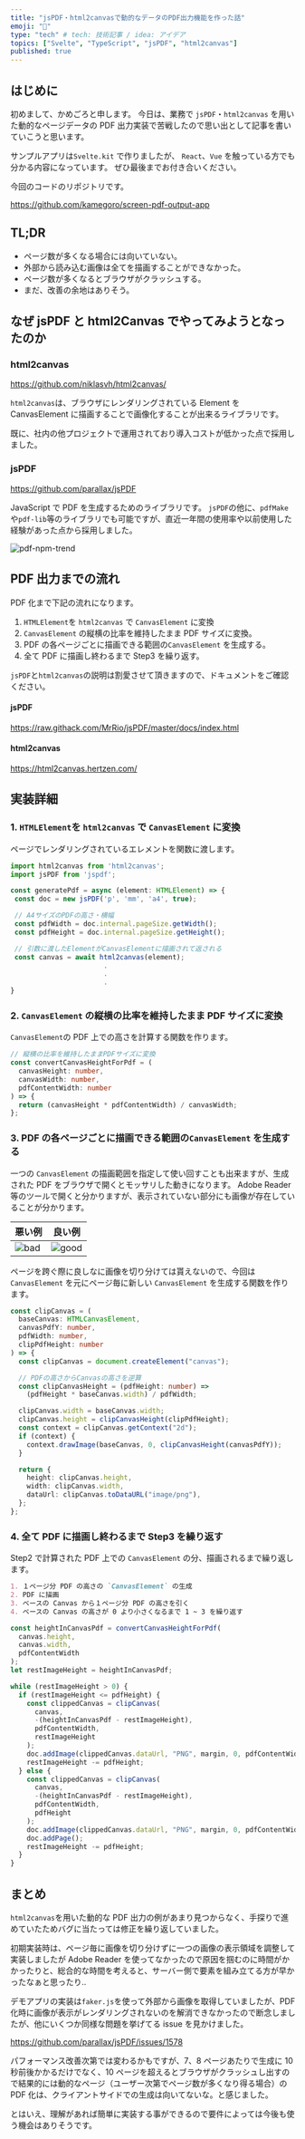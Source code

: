 ```yaml
---
title: "jsPDF・html2canvasで動的なデータのPDF出力機能を作った話"
emoji: "🙆"
type: "tech" # tech: 技術記事 / idea: アイデア
topics: ["Svelte", "TypeScript", "jsPDF", "html2canvas"]
published: true
---
```


## はじめに

初めまして、かめごろと申します。
今日は、業務で `jsPDF`・`html2canvas` を用いた動的なページデータの PDF 出力実装で苦戦したので思い出として記事を書いていこうと思います。

サンプルアプリは`Svelte.kit` で作りましたが、 `React`、`Vue` を触っている方でも分かる内容になっています。
ぜひ最後までお付き合いください。

今回のコードのリポジトリです。

https://github.com/kamegoro/screen-pdf-output-app

## TL;DR

- ページ数が多くなる場合には向いていない。
- 外部から読み込む画像は全てを描画することができなかった。
- ページ数が多くなるとブラウザがクラッシュする。
- まだ、改善の余地はありそう。

## なぜ jsPDF と html2Canvas でやってみようとなったのか

### html2canvas

https://github.com/niklasvh/html2canvas/

`html2canvas`は、ブラウザにレンダリングされている Element を CanvasElement に描画することで画像化することが出来るライブラリです。

既に、社内の他プロジェクトで運用されており導入コストが低かった点で採用しました。

### jsPDF

https://github.com/parallax/jsPDF

JavaScript で PDF を生成するためのライブラリです。
`jsPDF`の他に、`pdfMake`や`pdf-lib`等のライブラリでも可能ですが、直近一年間の使用率や以前使用した経験があった点から採用しました。

![pdf-npm-trend](/images/62fb89f36355fa/pdf-graph.png)

## PDF 出力までの流れ

PDF 化まで下記の流れになります。

1. `HTMLElement`を `html2canvas` で `CanvasElement` に変換
1. `CanvasElement` の縦横の比率を維持したまま PDF サイズに変換。
1. PDF の各ページごとに描画できる範囲の`CanvasElement` を生成する。
1. 全て PDF に描画し終わるまで Step3 を繰り返す。

`jsPDF`と`html2canvas`の説明は割愛させて頂きますので、ドキュメントをご確認ください。

#### jsPDF

https://raw.githack.com/MrRio/jsPDF/master/docs/index.html

#### html2canvas

https://html2canvas.hertzen.com/

## 実装詳細

### 1. `HTMLElement`を `html2canvas` で `CanvasElement` に変換

ページでレンダリングされているエレメントを関数に渡します。

```ts
import html2canvas from 'html2canvas';
import jsPDF from 'jspdf';

const generatePdf = async (element: HTMLElement) => {
 const doc = new jsPDF('p', 'mm', 'a4', true);

 // A4サイズのPDFの高さ・横幅
 const pdfWidth = doc.internal.pageSize.getWidth();
 const pdfHeight = doc.internal.pageSize.getHeight();

 // 引数に渡したElementがCanvasElementに描画されて返される
 const canvas = await html2canvas(element);
                       .
                       .
                       .
}
```

### 2. `CanvasElement` の縦横の比率を維持したまま PDF サイズに変換

`CanvasElement`の PDF 上での高さを計算する関数を作ります。

```ts
// 縦横の比率を維持したままPDFサイズに変換
const convertCanvasHeightForPdf = (
  canvasHeight: number,
  canvasWidth: number,
  pdfContentWidth: number
) => {
  return (canvasHeight * pdfContentWidth) / canvasWidth;
};
```

### 3. PDF の各ページごとに描画できる範囲の`CanvasElement` を生成する

一つの `CanvasElement` の描画範囲を指定して使い回すことも出来ますが、生成された PDF をブラウザで開くとモッサリした動きになります。
Adobe Reader 等のツールで開くと分かりますが、表示されていない部分にも画像が存在していることが分かります。

| 悪い例                                     | 良い例                                       |
| ------------------------------------------ | -------------------------------------------- |
| ![bad](/images/62fb89f36355fa/pdf-bad.png) | ![good](/images/62fb89f36355fa/pdf-good.png) |

ページを跨ぐ際に良しなに画像を切り分けては貰えないので、今回は `CanvasElement` を元にページ毎に新しい `CanvasElement` を生成する関数を作ります。

```ts
const clipCanvas = (
  baseCanvas: HTMLCanvasElement,
  canvasPdfY: number,
  pdfWidth: number,
  clipPdfHeight: number
) => {
  const clipCanvas = document.createElement("canvas");

  // PDFの高さからCanvasの高さを逆算
  const clipCanvasHeight = (pdfHeight: number) =>
    (pdfHeight * baseCanvas.width) / pdfWidth;

  clipCanvas.width = baseCanvas.width;
  clipCanvas.height = clipCanvasHeight(clipPdfHeight);
  const context = clipCanvas.getContext("2d");
  if (context) {
    context.drawImage(baseCanvas, 0, clipCanvasHeight(canvasPdfY));
  }

  return {
    height: clipCanvas.height,
    width: clipCanvas.width,
    dataUrl: clipCanvas.toDataURL("image/png"),
  };
};
```

### 4. 全て PDF に描画し終わるまで Step3 を繰り返す

Step2 で計算された PDF 上での `CanvasElement` の分、描画されるまで繰り返します。

```md
1. １ページ分 PDF の高さの `CanvasElement` の生成
2. PDF に描画
3. ベースの Canvas から１ページ分 PDF の高さを引く
4. ベースの Canvas の高さが 0 より小さくなるまで 1 ~ 3 を繰り返す
```

```ts
const heightInCanvasPdf = convertCanvasHeightForPdf(
  canvas.height,
  canvas.width,
  pdfContentWidth
);
let restImageHeight = heightInCanvasPdf;

while (restImageHeight > 0) {
  if (restImageHeight <= pdfHeight) {
    const clippedCanvas = clipCanvas(
      canvas,
      -(heightInCanvasPdf - restImageHeight),
      pdfContentWidth,
      restImageHeight
    );
    doc.addImage(clippedCanvas.dataUrl, "PNG", margin, 0, pdfContentWidth, 0);
    restImageHeight -= pdfHeight;
  } else {
    const clippedCanvas = clipCanvas(
      canvas,
      -(heightInCanvasPdf - restImageHeight),
      pdfContentWidth,
      pdfHeight
    );
    doc.addImage(clippedCanvas.dataUrl, "PNG", margin, 0, pdfContentWidth, 0);
    doc.addPage();
    restImageHeight -= pdfHeight;
  }
}
```

## まとめ

`html2canvas`を用いた動的な PDF 出力の例があまり見つからなく、手探りで進めていたためバグに当たっては修正を繰り返していました。

初期実装時は、ページ毎に画像を切り分けずに一つの画像の表示領域を調整して実装しましたが Adobe Reader を使ってなかったので原因を掴むのに時間がかかったりと、総合的な時間を考えると、サーバー側で要素を組み立てる方が早かったなぁと思ったり..

デモアプリの実装は`faker.js`を使って外部から画像を取得していましたが、PDF 化時に画像が表示がレンダリングされないのを解消できなかったので断念しましたが、他にいくつか同様な問題を挙げてる issue を見かけました。

https://github.com/parallax/jsPDF/issues/1578

パフォーマンス改善次第では変わるかもですが、7、8 ページあたりで生成に 10 秒前後かかるだけでなく、10 ページを超えるとブラウザがクラッシュし出すので結果的には動的なページ（ユーザー次第でページ数が多くなり得る場合）の PDF 化は、クライアントサイドでの生成は向いてないな。と感じました。

とはいえ、理解があれば簡単に実装する事ができるので要件によっては今後も使う機会はありそうです。
